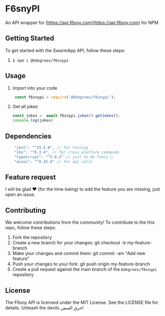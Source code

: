 # F6snyPI

An API wrapper for [https://api.f6sny.com](https://api.f6sny.com) for NPM

## Getting Started

To get started with the SwarmApp API, follow these steps:

1. `$ npm i @6degrees/f6snypi`

## Usage

1. Import into your code

   ```javascript
    const f6snypi = require('@6degrees/f6snypi');
    ```

2. Get all jokes

    ```javascript
    const jokes =  await f6snypi.jokes().getJokes();
    console.log(jokes)
    ```

## Dependencies

```javascript
    "jest": "^29.5.0", // for testing
    "shx": "^0.3.4", // for cross platform commands
    "typescript": "^5.0.2" // just to be fancy 💅
    "axios": "^0.25.0" // for api calls
```

## Feature request

I will be glad ♥ (for the time-being) to add the feature you are missing, just open an issue.

## Contributing

We welcome contributions from the community! To contribute to the this repo, follow these steps:

1. Fork the repository
2. Create a new branch for your changes: git checkout -b my-feature-branch
3. Make your changes and commit them: git commit -am "Add new feature"
4. Push your changes to your fork: git push origin my-feature-branch
5. Create a pull request against the main branch of the `6degrees/f6snypi` repository

## License

The F6sny API is licensed under the MIT License. See the LICENSE file for details.
Unleash the devils احرق السفن
